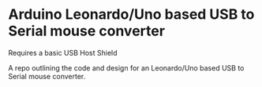 # Arduino Leonardo/Uno based USB to Serial mouse converter 

Requires a basic USB Host Shield 

A repo outlining the code and design for an Leonardo/Uno based USB to Serial mouse converter.  
